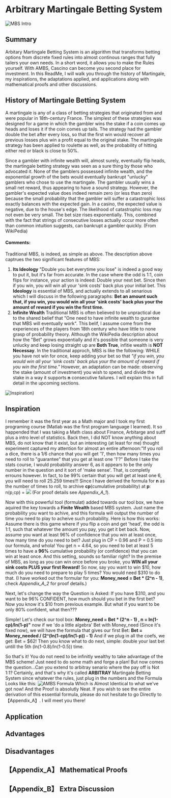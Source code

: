 # Arbitrary Martingale Betting System
![MBS Intro](https://www.linkpicture.com/q/3Martingale-betting-system.png)

## Summary
Arbitary Martingale Betting System is an algorithm that transforms betting options from discrete fixed rules into almost continous ranges that fully tailers your own needs. In a short word, it allows you to make the Rules yourself. With AMBS, Cascino can become you second place for investment. In this ReadMe, I will walk you through the history of Martingale, my inspirations, the adaptations applied, and applications along with mathematical proofs and other discussions. 

## History of Martingale Betting System
A martingale is any of a class of betting strategies that originated from and were popular in 18th-century France. The simplest of these strategies was designed for a game in which the gambler wins the stake if a coin comes up heads and loses it if the coin comes up tails. The strategy had the gambler double the bet after every loss, so that the first win would recover all previous losses plus win a profit equal to the original stake. The martingale strategy has been applied to roulette as well, as the probability of hitting either red or black is close to 50%.

Since a gambler with infinite wealth will, almost surely, eventually flip heads, the martingale betting strategy was seen as a sure thing by those who advocated it. None of the gamblers possessed infinite wealth, and the exponential growth of the bets would eventually bankrupt "unlucky" gamblers who chose to use the martingale. The gambler usually wins a small net reward, thus appearing to have a sound strategy. However, the gambler's expected value does indeed remain zero (or less than zero) because the small probability that the gambler will suffer a catastrophic loss exactly balances with the expected gain. In a casino, the expected value is negative, due to the house's edge. The likelihood of catastrophic loss may not even be very small. The bet size rises exponentially. This, combined with the fact that strings of consecutive losses actually occur more often than common intuition suggests, can bankrupt a gambler quickly. (From WikiPedia)

#### Comments:
Traditional MBS, is indeed, as simple as above. The description above captrues the two significant features of MBS:
1. **Its Ideology** "Double you bet everytime you lose" is indeed a good way to put it, but it's far from accurate. In the case where the odd is 1:1, coin flips for instance, your action is indeed: Double your next bet. Since then if you win, you will win all your 'sink costs' back plus your initial bet. This **Ideology** is essential of MBS, and actually extends to all senarious which I will discuss in the following paragraphs: **Bet an amount such that, if you win, you would win all your 'sink costs' back plus your the amount of reward if you win the first time.** 
2. **Infinite Wealth** Traditional MBS is often believed to be unpractical due to the shared belief that "One need to have infinite wealth to gurantee that MBS will eventually work". This belif, I assume come from the experiences of the players from 18th century who have little to none grasp of probability theory. Although the WikiPedia description about how the "Bet" grows expoentially and it's possible that someone is very unlucky and keep losing straight up are **Both True**, infitie wealth is **NOT Necessay**. In the traditional approch, MBS is like the following: WHILE you have not win for once, keep adding your bet so that *"if you win, you would win all your 'sink costs' back plus your the amount of reward if you win the first time."* However, an adaptation can be made: observing the stake (amount of investment) you wish to spend, and divide the stake in a way it supports **n** consecutive failures. I will explain this in full detail in the upcoming sections.

![Inspiration](https://www.linkpicture.com/q/lightbulb.png))
## Inspiration
I remember it was the first year as a Math major and I took my first programing course (Matlab was the first program language I learned). It so happended that I was taking a Math class about Finance, Arbitarge and sutff plus a intro level of statistics. Back then, I did NOT know anything about MBS, do not know that it exist, but an interesting (at least for me) thought experiment captured my attention for almost an entire afternoon:"If you roll a dice, there is a 1/6 chance that you will get '1', then how many times you need to roll to "guarantee" that you get at least one '1'?"  Before I take the stats course, I would probability answer 6, as it appears to be the only number in the question and it sort of 'make sense'. That, is completly errouns however. In fact, to be 99% certain that you will get at least one 6, you will need to roll 25.259 times!!! Since I have derived the formula for **n** as the number of times to roll, to archive **cp**(cumulative probability) at **p**: n(p,cp) = <img src="https://render.githubusercontent.com/render/math?math=\frac{ln(1-cp)}{ln(1-p)}"> (For proof details see *Appendix_A_1*). 

Now with this powerful tool (formulat) added towards our tool box, we have aquired the key towards a **Finite Wealth** based MBS system. Just name the probability you want to achive, and this formula will output the number of time you need to play to acheive such probability. Here is how this works: Assume there is this game where if you flip a coin and get 'head', the odd is 1:1, such that whatever the amount you pay, you get it bet back. Now, assume you want at least 96% of confidence that you win at least once, how many time do you need to bet?  Just plug in CP = 0.96 and P = 0.5 into our formula, and whola! You get n = 4.64, so you need to bet at least 5 times to have a **96%** cumulative probability (or confidence) that you can win at least once. And this setting, sounds so familiar right? In the premise of MBS, as long as you can win once before you broke, you **WIN all your sink costs PLUS your first Reward!** So now, say you want to win $10, how much do you need to prepare to play 5 times? You would need $310 to do that. (I have worked out the formular for you: **Money_need = Bet * (2^n - 1)**, check *Appendix_A_2* for proof details.) 

Next, let's change the way the Question is Asked: If you have $310, and you want to be 96% CONFIDENT, how much should you bet in the first bet? Now you know it's $10 from previous example. But what if you want to be only 80% confident, what then??? 

Simple! Let's check our tool box: **Money_need = Bet * (2^n - 1) , n = ln(1-cp)/ln(1-p)"** now if we 'do a little algebra' Bet with Money_need (Since it's fixed now), we will have the formula that gives our first Bet: **Bet = Money_needed / (2^(ln(1-cp)/ln(1-p)) - 1)** And if we plug in all the coefs, we get: Bet = $62! Then you know what to do next, simple: double your last bet untill the 5th (ln(1-0.8)/ln(1-0.5)) time. 

So that's it! You do not need to be infinitly wealthy to take advantage of the MBS scheme! Just need to do some math and forge a plan! But now comes the question...Can you extend to arbitray senario where the pay off is Not 1:1? Certainly, and that's why it's called **ARBITRAY** Martingale Betting System since whatever the rules, just plug in the numbers and the Formula Looks like this: 
![AMBS Formula](https://www.linkpicture.com/q/QQ图片20201021212637.png)
Which is Almost Identical to what we've got now! And the Proof is absolutly Neat. If you wish to see the entire derivation of this essential formula, please do not hesitate to go Directly to 【Appendix_A】. I will meet you there! 
  
## Application
## Advantages
## Disadvantages
## 【Appendix_A】 Mathematical Proofs
## 【Appendix_B】 Extra Discussion 

